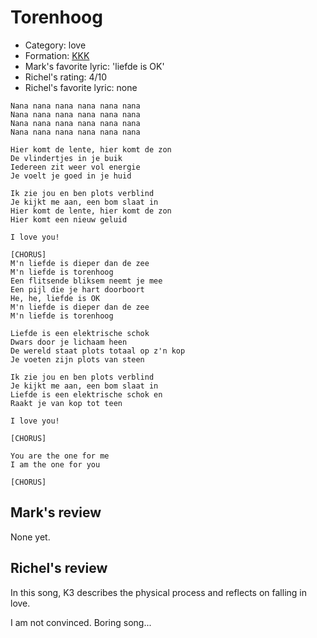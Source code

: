 # Torenhoog

 * Category: love
 * Formation: [KKK](Kkk.md)
 * Mark's  favorite lyric: 'liefde is OK'
 * Richel's rating: 4/10
 * Richel's favorite lyric: none


```
Nana nana nana nana nana nana
Nana nana nana nana nana nana
Nana nana nana nana nana nana
Nana nana nana nana nana nana

Hier komt de lente, hier komt de zon
De vlindertjes in je buik
Iedereen zit weer vol energie
Je voelt je goed in je huid

Ik zie jou en ben plots verblind
Je kijkt me aan, een bom slaat in
Hier komt de lente, hier komt de zon
Hier komt een nieuw geluid

I love you!

[CHORUS]
M'n liefde is dieper dan de zee
M'n liefde is torenhoog
Een flitsende bliksem neemt je mee
Een pijl die je hart doorboort
He, he, liefde is OK
M'n liefde is dieper dan de zee
M'n liefde is torenhoog

Liefde is een elektrische schok
Dwars door je lichaam heen
De wereld staat plots totaal op z'n kop
Je voeten zijn plots van steen

Ik zie jou en ben plots verblind
Je kijkt me aan, een bom slaat in
Liefde is een elektrische schok en
Raakt je van kop tot teen

I love you!

[CHORUS]

You are the one for me
I am the one for you

[CHORUS]
```
## Mark's review

None yet.

## Richel's review

In this song, K3 describes the physical process and reflects on falling in love.

I am not convinced. Boring song...
